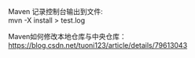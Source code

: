 Maven 记录控制台输出到文件:  
mvn -X install  > test.log

Maven如何修改本地仓库与中央仓库：
https://blog.csdn.net/tuoni123/article/details/79613043